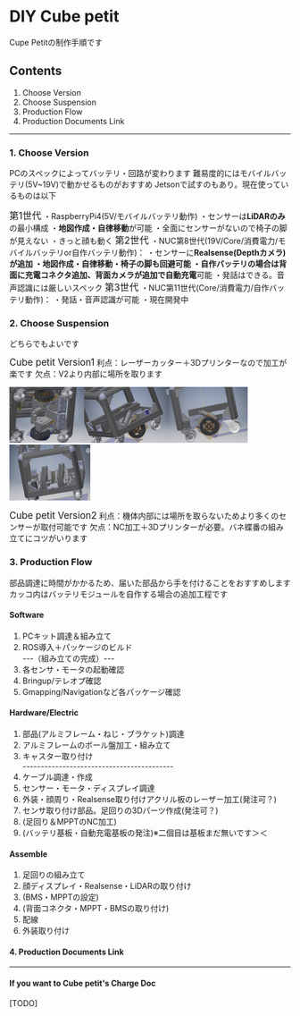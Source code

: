 # DIY Cube petit

Cupe Petitの制作手順です


## Contents

1. Choose Version
2. Choose Suspension
3. Production Flow
4. Production Documents Link
---


### 1. Choose Version
PCのスペックによってバッテリ・回路が変わります
難易度的にはモバイルバッテリ(5V~19V)で動かせるものがおすすめ
Jetsonで試すのもあり。現在使っているものは以下

<span style="font-size:120%;">第1世代</span>
・RaspberryPi4(5V/モバイルバッテリ動作)
・センサーは**LiDARのみ**の最小構成
 ・**地図作成・自律移動**が可能
 ・全面にセンサーがないので椅子の脚が見えない
 ・きっと顔も動く
<span style="font-size:120%;">第2世代</span>
・NUC第8世代(19V/Core/消費電力/モバイルバッテリor自作バッテリ動作)：
・センサーに**Realsense(Depthカメラ)**が追加
・地図作成・自律移動・椅子の脚も回避可能
・自作バッテリの場合は背面に充電コネクタ追加、**背面カメラ**が追加で**自動充電**可能
・発話はできる。音声認識には厳しいスペック
<span style="font-size:120%;">第3世代</span>
・NUC第11世代(Core/消費電力/自作バッテリ動作)：
・発話・音声認識が可能
・現在開発中

### 2. Choose Suspension
どちらでもよいです

<span style="font-size:120%;">Cube petit Version1</span>
利点：レーザーカッター＋3Dプリンターなので加工が楽です
欠点：V2より内部に場所を取ります


<img src="./pictures/Cube_petit_v1_undercarriage_1.png" height="100"><img src="./pictures/Cube_petit_v1_undercarriage_2.png" height="100"><img src="./pictures/Cube_petit_v1_undercarriage_3.png" height="100"><img src="./pictures/Cube_petit_v1_undercarriage_4.png" height="100">

<span style="font-size:120%;">Cube petit Version2</span>
利点：機体内部には場所を取らないためより多くのセンサーが取付可能です
欠点：NC加工＋3Dプリンターが必要。バネ蝶番の組み立てにコツがいります



### 3. Production Flow

部品調達に時間がかかるため、届いた部品から手を付けることをおすすめします
カッコ内はバッテリモジュールを自作する場合の追加工程です

#### Software
1. PCキット調達＆組み立て
1. ROS導入＋パッケージのビルド<br>---（組み立ての完成）---
1. 各センサ・モータの起動確認
1. Bringup/テレオプ確認
1. Gmapping/Navigationなど各パッケージ確認

#### Hardware/Electric
1. 部品(アルミフレーム・ねじ・ブラケット)調達
1. アルミフレームのボール盤加工・組み立て
1. キャスター取り付け<br>------------------------------------------
1. ケーブル調達・作成
1. センサー・モータ・ディスプレイ調達
1. 外装・顔周り・Realsense取り付けアクリル板のレーザー加工(発注可？)
1. センサ取り付け部品。足回りの3Dパーツ作成(発注可？)
1. (足回り＆MPPTのNC加工)
1. (バッテリ基板・自動充電基板の発注)※二個目は基板まだ無いです＞＜

#### Assemble
1. 足回りの組み立て
1. 顔ディスプレイ・Realsense・LiDARの取り付け
1. (BMS・MPPTの設定)
1. (背面コネクタ・MPPT・BMSの取り付け)
1. 配線
1. 外装取り付け

#### 4. Production Documents Link


---

#### If you want to Cube petit's Charge Doc
[TODO]
